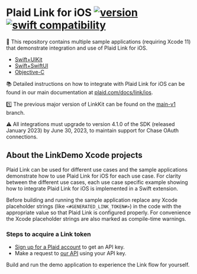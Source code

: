 # Plaid Link for iOS [![version][link-sdk-version]][link-sdk-pod-url] [![swift compatibility][link-sdk-swift-compat]][link-sdk-spi-url]

📱 This repository contains multiple sample applications (requiring Xcode 11) that demonstrate integration and use of Plaid Link for iOS.
* [Swift+UIKit](LinkDemo-Swift/LinkDemo-Swift-UIKit)
* [Swift+SwiftUI](LinkDemo-Swift/LinkDemo-Swift-SwiftUI)
* [Objective-C](LinkDemo-ObjC)

📚 Detailed instructions on how to integrate with Plaid Link for iOS can be found in our main documentation at [plaid.com/docs/link/ios][link-ios-docs]. 

1️⃣  The previous major version of LinkKit can be found on the [main-v1][link-main-v1] branch.

:warning: All integrations must upgrade to version 4.1.0 of the SDK (released January 2023) by June 30, 2023, to maintain support for Chase OAuth connections.

## About the LinkDemo Xcode projects

Plaid Link can be used for different use cases and the sample applications demonstrate how to use Plaid Link for iOS for each use case.
For clarity between the different use cases, each use case specific example showing how to integrate Plaid Link for iOS is implemented in a Swift extension.

Before building and running the sample application replace any Xcode placeholder strings (like `<#GENERATED_LINK_TOKEN#>`) in the code with the appropriate value so that Plaid Link is configured properly. For convenience the Xcode placeholder strings are also marked as compile-time warnings.

### Steps to acquire a Link token

- [Sign up for a Plaid account](https://dashboard.plaid.com/signup) to get an API key.
- Make a request to [our API](https://plaid.com/docs/quickstart/#introduction) using your API key.

Build and run the demo application to experience the Link flow for yourself.

[link-ios-docs]: https://plaid.com/docs/link/ios
[link-sdk-version]: https://img.shields.io/cocoapods/v/Plaid
[link-sdk-pod-url]: https://cocoapods.org/pods/Plaid
[link-sdk-spi-url]: https://swiftpackageindex.com/plaid/plaid-link-ios
[link-sdk-swift-compat]: https://img.shields.io/endpoint?url=https%3A%2F%2Fswiftpackageindex.com%2Fapi%2Fpackages%2Fplaid%2Fplaid-link-ios%2Fbadge%3Ftype%3Dswift-versions
[link-1-2-migration]: https://plaid.com/docs/link/ios/ios-v2-migration
[link-main-v1]: https://github.com/plaid/plaid-link-ios/tree/main-v1
